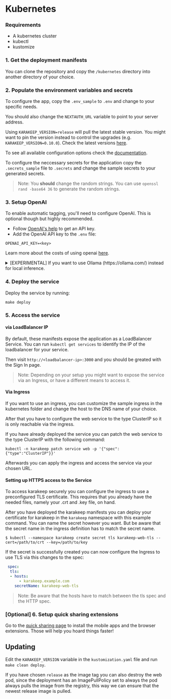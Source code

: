 # Kubernetes

### Requirements

- A kubernetes cluster
- kubectl
- kustomize

### 1. Get the deployment manifests

You can clone the repository and copy the `/kubernetes` directory into another directory of your choice.

### 2. Populate the environment variables and secrets

To configure the app, copy the `.env_sample` to `.env` and change to your specific needs.

You should also change the `NEXTAUTH_URL` variable to point to your server address.

Using `KARAKEEP_VERSION=release` will pull the latest stable version. You might want to pin the version instead to control the upgrades (e.g. `KARAKEEP_VERSION=0.10.0`). Check the latest versions [here](https://github.com/karakeep-app/karakeep/pkgs/container/karakeep-web).

To see all available configuration options check the [documentation](https://docs.karakeep.app/configuration).

To configure the neccessary secrets for the application copy the `.secrets_sample` file to `.secrets` and change the sample secrets to your generated secrets.

> Note: You **should** change the random strings. You can use `openssl rand -base64 36` to generate the random strings. 

### 3. Setup OpenAI

To enable automatic tagging, you'll need to configure OpenAI. This is optional though but highly recommended.

- Follow [OpenAI's help](https://help.openai.com/en/articles/4936850-where-do-i-find-my-openai-api-key) to get an API key.
- Add the OpenAI API key to the `.env` file:

```
OPENAI_API_KEY=<key>
```

Learn more about the costs of using openai [here](/openai).

<details>
    <summary>[EXPERIMENTAL] If you want to use Ollama (https://ollama.com/) instead for local inference.</summary>

    **Note:** The quality of the tags you'll get will depend on the quality of the model you choose. Running local models is a recent addition and not as battle tested as using openai, so proceed with care (and potentially expect a bunch of inference failures).

    - Make sure ollama is running.
    - Set the `OLLAMA_BASE_URL` env variable to the address of the ollama API.
    - Set `INFERENCE_TEXT_MODEL` to the model you want to use for text inference in ollama (for example: `mistral`)
    - Set `INFERENCE_IMAGE_MODEL` to the model you want to use for image inference in ollama (for example: `llava`)
    - Make sure that you `ollama pull`-ed the models that you want to use.


</details>

### 4. Deploy the service

Deploy the service by running:

```
make deploy
```

### 5. Access the service

#### via LoadBalancer IP

By default, these manifests expose the application as a LoadBalancer Service. You can run `kubectl get services` to identify the IP of the loadbalancer for your service.

Then visit `http://<loadbalancer-ip>:3000` and you should be greated with the Sign In page.

> Note: Depending on your setup you might want to expose the service via an Ingress, or have a different means to access it.

#### Via Ingress

If you want to use an ingress, you can customize the sample ingress in the kubernetes folder and change the host to the DNS name of your choice.

After that you have to configure the web service to the type ClusterIP so it is only reachable via the ingress.

If you have already deployed the service you can patch the web service to the type ClusterIP with the following command:

` kubectl -n karakeep patch service web -p '{"spec":{"type":"ClusterIP"}}' `

Afterwards you can apply the ingress and access the service via your chosen URL.

#### Setting up HTTPS access to the Service

To access karakeep securely you can configure the ingress to use a preconfigured TLS certificate. This requires that you already have the needed files, namely your .crt and .key file, on hand.

After you have deployed the karakeep manifests you can deploy your certificate for karakeep in the `karakeep` namespace with this example command. You can name the secret however you want. But be aware that the secret name in the ingress definition has to match the secret name.

` $ kubectl --namespace karakeep create secret tls karakeep-web-tls --cert=/path/to/crt --key=/path/to/key `

If the secret is successfully created you can now configure the Ingress to use TLS via this changes to the spec:

```` yaml
 spec:
  tls:
  - hosts:
      - karakeep.example.com
    secretName: karakeep-web-tls
````

> Note: Be aware that the hosts have to match between the tls spec and the HTTP spec.

### [Optional] 6. Setup quick sharing extensions

Go to the [quick sharing page](/quick-sharing) to install the mobile apps and the browser extensions. Those will help you hoard things faster!

## Updating

Edit the `KARAKEEP_VERSION` variable in the `kustomization.yaml` file and run `make clean deploy`.

If you have chosen `release` as the image tag you can also destroy the web pod, since the deployment has an ImagePullPolicy set to always the pod always pulls the image from the registry, this way we can ensure that the newest release image is pulled.
